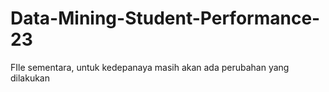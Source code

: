 # Data-Mining-Student-Performance-23
FIle sementara, untuk kedepanaya masih akan ada perubahan yang dilakukan
